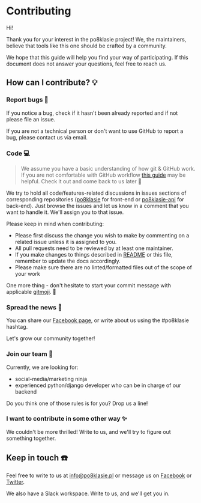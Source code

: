 # Contributing
Hi! 

Thank you for your interest in the po8klasie project!
We, the maintainers, believe that tools like this one should be crafted by a community.

We hope that this guide will help you find your way of participating.
If this document does not answer your questions, feel free to reach us.

## How can I contribute? :bulb:

### Report bugs :bug:
If you notice a bug, check if it hasn't been already reported and if not please file an issue.

If you are not a technical person or don't want to use GitHub to report a bug, please contact us via email.

### Code :computer:
> We assume you have a basic understanding of how git & GitHub work.
> If you are not comfortable with GitHub workflow [this guide](https://github.com/firstcontributions/first-contributions) may be helpful. Check it out and come back to us later :slightly_smiling_face:

We try to hold all code/features-related discussions in issues sections of corresponding repositories ([po8klasie](https://github.com/po8klasie/po8klasie) for front-end or [po8klasie-api](https://github.com/po8klasie/po8klasie-api) for back-end).
Just browse the issues and let us know in a comment that you want to handle it. We'll assign you to that issue.

Please keep in mind when contributing:
* Please first discuss the change you wish to make by commenting on a related issue unless it is assigned to you.
* All pull requests need to be reviewed by at least one maintainer.
* If you make changes to things described in [README](README.md) or this file, remember to update the docs accordingly.
* Please make sure there are no linted/formatted files out of the scope of your work

One more thing - don't hesitate to start your commit message with applicable [gitmoji](https://gitmoji.carloscuesta.me/). :slightly_smiling_face:

### Spread the news :loudspeaker:
You can share our [Facebook page](https://fb.com/po8klasie), or write about us using the #po8klasie hashtag.

Let's grow our community together!

### Join our team :wave:
Currently, we are looking for:
* social-media/marketing ninja
* experienced python/django developer who can be in charge of our backend

Do you think one of those rules is for you? Drop us a line!

### I want to contribute in some other way :sparkles:
We couldn't be more thrilled! Write to us, and we'll try to figure out something together.

## Keep in touch :phone:
Feel free to write to us at info@po8klasie.pl or message us on [Facebook](https://fb.com/po8klasie) or [Twitter](https://twitter.com/po8klasie).

We also have a Slack workspace. Write to us, and we'll get you in.
